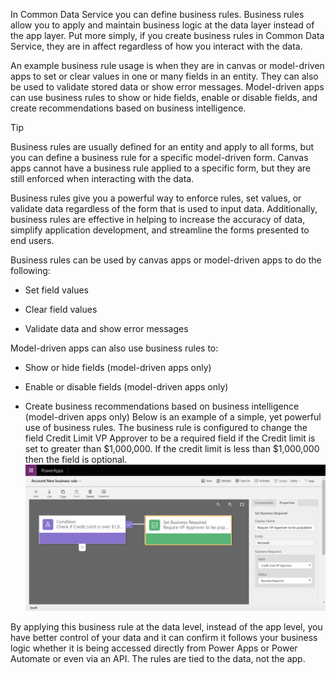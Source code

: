 In Common Data Service you can define business rules. Business rules allow you to apply and maintain business logic at the data layer instead of the app layer. Put more simply, if you create business rules in Common Data Service, they are in affect regardless of how you interact with the data. 

An example business rule usage is when they are in canvas or model-driven apps to set or clear values in one or many fields in an entity. They can also be used to validate stored data or show error messages. Model-driven apps can use business rules to show or hide fields, enable or disable fields, and create recommendations based on business intelligence.

> [!TIP]
> Business rules are usually defined for an entity and apply to all forms, but you can define a business rule for a specific model-driven form. Canvas apps cannot have a business rule applied to a specific form, but they are still enforced when interacting with the data.

Business rules give you a powerful way to enforce rules, set values, or validate data regardless of the form that is used to input data. Additionally, business rules are effective in helping to increase the accuracy of data, simplify application development, and streamline the forms presented to end users.

Business rules can be used by canvas apps or model-driven apps to do the following:

- Set field values

- Clear field values

- Validate data and show error messages

Model-driven apps can also use business rules to:

- Show or hide fields (model-driven apps only)

- Enable or disable fields (model-driven apps only)

- Create business recommendations based on business intelligence (model-driven apps only)
Below is an example of a simple, yet powerful use of business rules. The business rule is configured to change the field Credit Limit VP Approver to be a required field if the Credit limit is set to greater than $1,000,000. If the credit limit is less than $1,000,000 then the field is optional. 
    ![Business Rule edit form](../media/business-rule.png)

By applying this business rule at the data level, instead of the app level, you have better control of your data and it can confirm it follows your business logic whether it is being accessed directly from Power Apps or Power Automate or even via an API. The rules are tied to the data, not the app.
